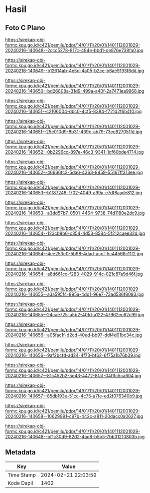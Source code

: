 # Hasil

## Foto C Plano

https://sirekap-obj-formc.kpu.go.id/c421/pemilu/pdpr/14/01/11/20/01/1401112001029-20240216-140648--2ccc5278-817c-484e-bbd1-de876e738fa0.jpg

https://sirekap-obj-formc.kpu.go.id/c421/pemilu/pdpr/14/01/11/20/01/1401112001029-20240216-140649--b12614ab-4e5d-4a05-b2ce-b6ae9193f6dd.jpg

https://sirekap-obj-formc.kpu.go.id/c421/pemilu/pdpr/14/01/11/20/01/1401112001029-20240216-140650--bd26808a-31d9-499a-a40f-2a7471ea9968.jpg

https://sirekap-obj-formc.kpu.go.id/c421/pemilu/pdpr/14/01/11/20/01/1401112001029-20240216-140651--c2106004-dbc0-4cf5-8384-f721d2f6b4f0.jpg

https://sirekap-obj-formc.kpu.go.id/c421/pemilu/pdpr/14/01/11/20/01/1401112001029-20240216-140651--25e010d9-8b31-439c-ab79-73ec627051fd.jpg

https://sirekap-obj-formc.kpu.go.id/c421/pemilu/pdpr/14/01/11/20/01/1401112001029-20240216-140652--0b2296cc-897e-46c3-9341-1cf60bde4714.jpg

https://sirekap-obj-formc.kpu.go.id/c421/pemilu/pdpr/14/01/11/20/01/1401112001029-20240216-140652--46666fc2-5da6-4363-8459-55167ff313ee.jpg

https://sirekap-obj-formc.kpu.go.id/c421/pemilu/pdpr/14/01/11/20/01/1401112001029-20240216-140653--b1f87248-f702-4049-a99a-e7df8aade812.jpg

https://sirekap-obj-formc.kpu.go.id/c421/pemilu/pdpr/14/01/11/20/01/1401112001029-20240216-140653--a3dd57b7-0501-4464-9738-74d1180e2dc9.jpg

https://sirekap-obj-formc.kpu.go.id/c421/pemilu/pdpr/14/01/11/20/01/1401112001029-20240216-140654--123cb8b6-c354-4d53-8584-5f212caee32d.jpg

https://sirekap-obj-formc.kpu.go.id/c421/pemilu/pdpr/14/01/11/20/01/1401112001029-20240216-140654--4ee253e0-5b98-4dad-accf-5c44568c11f2.jpg

https://sirekap-obj-formc.kpu.go.id/c421/pemilu/pdpr/14/01/11/20/01/1401112001029-20240216-140654--a8d661cc-f283-4029-914c-021c87a9d46f.jpg

https://sirekap-obj-formc.kpu.go.id/c421/pemilu/pdpr/14/01/11/20/01/1401112001029-20240216-140655--a3a595f4-895a-4dd1-96e7-73ad586f8093.jpg

https://sirekap-obj-formc.kpu.go.id/c421/pemilu/pdpr/14/01/11/20/01/1401112001029-20240216-140655--24cae725-a5b2-40fd-a122-47962ec62c99.jpg

https://sirekap-obj-formc.kpu.go.id/c421/pemilu/pdpr/14/01/11/20/01/1401112001029-20240216-140656--a05fac1f-d2cd-40ed-bb97-ddf4d01bc34c.jpg

https://sirekap-obj-formc.kpu.go.id/c421/pemilu/pdpr/14/01/11/20/01/1401112001029-20240216-140656--9af2bcfd-ad24-4f73-bf62-6f75a1b76b39.jpg

https://sirekap-obj-formc.kpu.go.id/c421/pemilu/pdpr/14/01/11/20/01/1401112001029-20240216-140657--81c452b2-5e43-4472-81a1-04fffc5ca604.jpg

https://sirekap-obj-formc.kpu.go.id/c421/pemilu/pdpr/14/01/11/20/01/1401112001029-20240216-140657--85db193e-51cc-4c75-a7fe-ed2f076340b9.jpg

https://sirekap-obj-formc.kpu.go.id/c421/pemilu/pdpr/14/01/11/20/01/1401112001029-20240216-140658--10629991-c97b-442c-a811-20dacc0a0627.jpg

https://sirekap-obj-formc.kpu.go.id/c421/pemilu/pdpr/14/01/11/20/01/1401112001029-20240216-140648--bf1c30d9-82d2-4ad8-b5b5-7bb31210803b.jpg


## Metadata

| Key        | Value               |
| ---------- | ------------------- |
| Time Stamp | 2024-02-21 22:03:59 |
| Kode Dapil | 1402                |



